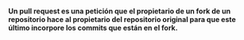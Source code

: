 #### Un pull request es una petición que el propietario de un fork de un repositorio hace al propietario del repositorio original para que este último incorpore los commits que están en el fork.